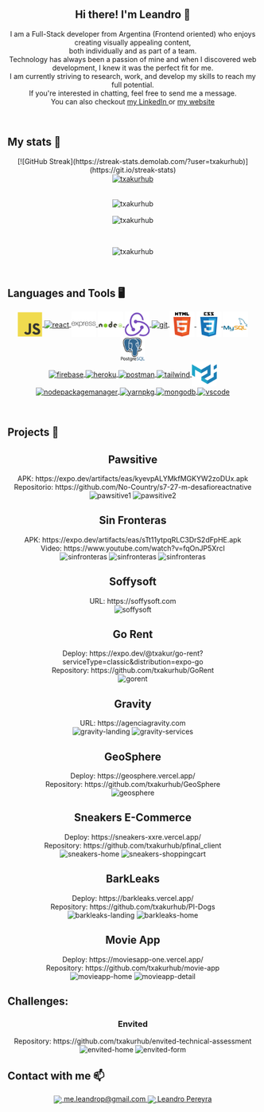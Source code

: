 <h2 align="center">Hi there! I'm Leandro 👋</h2>

<p align="center" >
I am a Full-Stack developer from Argentina (Frontend oriented) who enjoys creating visually appealing content, </br>both individually and as part of a team. 
</br> Technology has always been a passion of mine and when I discovered web development, I knew it was the perfect fit for me.
</br> I am currently striving to research, work, and develop my skills to reach my full potential.
<br/> If you're interested in chatting, feel free to send me a message. 
</br> You can also checkout <a href="https://www.linkedin.com/in/leandro-pereyra/">my LinkedIn </a> or <a href="https://leandropereyra.ar/">my website </a>
</p>
</br> 

## My stats 🌟
 <div align="center">
 
 <div align="center">
 [![GitHub Streak](https://streak-stats.demolab.com/?user=txakurhub)](https://git.io/streak-stats)
  </div>
 <a href="https://github.com/ryo-ma/github-profile-trophy">
  <img align="center" src="https://github-profile-trophy.vercel.app/?username=txakurhub&theme=gruvbox&column=7" alt="txakurhub" />
 </a></div></br>

<p align="center">
 <img align="center" src="https://github-readme-stats.vercel.app/api?username=txakurhub&theme=gruvbox&show_icons=true" alt="txakurhub" /></p> 
 
<p align="center">
 <img align="center" src="https://github-readme-stats.vercel.app/api/top-langs?username=txakurhub&show_icons=true&theme=gruvbox&layout=compact" alt="txakurhub" /></p>
 </br> 
 
 <p align="center">
 <img align="center" src="https://codewars.com/users/txakurhub/badges/large" alt="txakurhub" /></p>
 </br> 
 

 
## Languages and Tools 🖥️
<p align="center"> 
 
<a href="https://developer.mozilla.org/en-US/docs/Web/JavaScript" target="_blank" rel="noreferrer"> 
<img src="https://raw.githubusercontent.com/devicons/devicon/master/icons/javascript/javascript-original.svg" alt="javascript" width="50" height="50" align="center" margin-horizontal="15px"/> 
</a>

<a href="https://reactjs.org/" target="_blank" rel="noreferrer"> 
<img src="https://upload.wikimedia.org/wikipedia/commons/thumb/4/47/React.svg/1200px-React.svg.png" alt="react" width="50" height="50" align="center" margin-horizontal="15px"/> 
</a>

<a href="https://expressjs.com" target="_blank" rel="noreferrer">
<img src="https://raw.githubusercontent.com/devicons/devicon/master/icons/express/express-original-wordmark.svg" alt="express" width="50" height="50" align="center" margin-horizontal="15px"/>
</a>

<a href="https://nodejs.org" target="_blank" rel="noreferrer"> 
<img src="https://raw.githubusercontent.com/devicons/devicon/master/icons/nodejs/nodejs-original-wordmark.svg" alt="nodejs" width="50" height="50" align="center" margin-horizontal="15px"/>
</a>

<a href="https://redux.js.org" target="_blank" rel="noreferrer"> 
<img src="https://raw.githubusercontent.com/devicons/devicon/master/icons/redux/redux-original.svg" alt="redux" width="50" height="50" align="center" margin-horizontal="15px"/> 
</a>

 <a href="https://git-scm.com/" target="_blank" rel="noreferrer">
 <img src="https://www.vectorlogo.zone/logos/git-scm/git-scm-icon.svg" alt="git" width="50" height="50" align="center" margin-horizontal="15px"/>
</a>

<a href="https://www.w3.org/html/" target="_blank" rel="noreferrer"> 
<img src="https://raw.githubusercontent.com/devicons/devicon/master/icons/html5/html5-original-wordmark.svg" alt="html5" width="50" height="50" align="center" margin-horizontal="15px"/> 
</a>

<a href="https://www.w3schools.com/css/" target="_blank" rel="noreferrer"> 
<img src="https://raw.githubusercontent.com/devicons/devicon/master/icons/css3/css3-original-wordmark.svg" alt="css3" width="50" height="50" align="center" margin-horizontal="15px"/> 
</a>

<a href="https://www.mysql.com/" target="_blank" rel="noreferrer"> 
<img src="https://raw.githubusercontent.com/devicons/devicon/master/icons/mysql/mysql-original-wordmark.svg" alt="mysql" width="50" height="50" align="center" margin-horizontal="15px"/> 
</a>

<a href="https://www.postgresql.org" target="_blank" rel="noreferrer"> 
<img src="https://raw.githubusercontent.com/devicons/devicon/master/icons/postgresql/postgresql-original-wordmark.svg" alt="postgresql" width="50" height="50" align="center" margin-horizontal="15px"/> 
</a>
 
 </br>
 <a href="https://firebase.google.com/" target="_blank" rel="noreferrer"> 
<img src="https://www.vectorlogo.zone/logos/firebase/firebase-icon.svg" alt="firebase" width="40" height="40" align="center" margin-horizontal="15px"/> 
</a>
 
<a href="https://heroku.com" target="_blank" rel="noreferrer"> 
<img src="https://www.vectorlogo.zone/logos/heroku/heroku-icon.svg" alt="heroku" width="50" height="50" align="center" margin-horizontal="15px"/> 
</a>

<a href="https://postman.com" target="_blank" rel="noreferrer"> 
<img src="https://www.vectorlogo.zone/logos/getpostman/getpostman-icon.svg" alt="postman" width="50" height="50" align="center" margin-horizontal="15px"/> 
</a>
 
<a href="https://tailwindcss.com" target="_blank" rel="noreferrer"> 
<img src="https://www.vectorlogo.zone/logos/tailwindcss/tailwindcss-icon.svg" alt="tailwind" width="50" height="50" align="center" margin-horizontal="15px"/> 
</a>

<a href="https://mui.com/" target="_blank" rel="noreferrer"> 
<img src="https://github.com/devicons/devicon/blob/master/icons/materialui/materialui-original.svg" alt="bootstrap" width="50" height="50" align="center" margin-horizontal="15px"/> 
</a>

 <a href="https://www.npmjs.com/" target="_blank" rel="noreferrer"> 
<img src="https://user-images.githubusercontent.com/25181517/121401671-49102800-c959-11eb-9f6f-74d49a5e1774.png" alt="nodepackagemanager" width="50" height="50" align="center" margin-horizontal="15px"/> 
</a>
 
 <a href="https://yarnpkg.com/" target="_blank" rel="noreferrer"> 
<img src="https://user-images.githubusercontent.com/25181517/183049794-a3dfaddd-22ee-4ffe-b0b4-549ccd4879f9.png" alt="yarnpkg" width="50" height="50" align="center" margin-horizontal="15px"/> 
</a>
 
  <a href="https://www.mongodb.com/" target="_blank" rel="noreferrer"> 
<img src="https://user-images.githubusercontent.com/25181517/182884177-d48a8579-2cd0-447a-b9a6-ffc7cb02560e.png" alt="mongodb" width="50" height="50" align="center" margin-horizontal="15px"/> 
</a>
 
 <a href="https://code.visualstudio.com/" target="_blank" rel="noreferrer"> 
<img src="https://user-images.githubusercontent.com/25181517/192108891-d86b6220-e232-423a-bf5f-90903e6887c3.png" alt="vscode" width="50" height="50" align="center" margin-horizontal="15px"/> 
</a>

 
 
</p>
</br>

## Projects 🚀

<h2 align='center'>Pawsitive</h2>
<p align='center'>
 APK: https://expo.dev/artifacts/eas/kyevpALYMkfMGKYW2zoDUx.apk
 </br>
 Repositorio: https://github.com/No-Country/s7-27-m-desafioreactnative
 </br>
    <img src='https://res.cloudinary.com/ddkurzft6/image/upload/v1682120941/pawsitive/nop_h1v8vc.jpg' alt='pawsitive1' />
    <img src='https://res.cloudinary.com/ddkurzft6/image/upload/v1682121404/pawsitive/pawsitive4screens_lyknur.jpg' alt='pawsitive2' />


<h2 align='center'>Sin Fronteras</h2>
<p align='center'>
 APK: https://expo.dev/artifacts/eas/sTt11ytpqRLC3DrS2dFpHE.apk
 </br>
 Video: https://www.youtube.com/watch?v=fqOnJP5XrcI
 </br>
    <img src='https://res.cloudinary.com/ddkurzft6/image/upload/v1677860396/sin%20fronteras/sfpresentation_zsuybi.png' alt='sinfronteras' />
    <img src='https://res.cloudinary.com/ddkurzft6/image/upload/v1677860396/sin%20fronteras/sfreg_yzjvye.png' alt='sinfronteras' />
    <img src='https://res.cloudinary.com/ddkurzft6/image/upload/v1677860396/sin%20fronteras/sfcomunidad_efdtel.png' alt='sinfronteras' />


<h2 align='center'>Soffysoft</h2>
<p align='center'>
 URL: https://soffysoft.com
 </br>
    <img src='https://res.cloudinary.com/ddkurzft6/image/upload/v1675870176/soffysoft/Soffysoft_tucbup.png' alt='soffysoft' />


<h2 align='center'>Go Rent</h2>
<p align='center'>
 Deploy: https://expo.dev/@txakur/go-rent?serviceType=classic&distribution=expo-go
 </br>
 Repository: https://github.com/txakurhub/GoRent
 </br>
    <img src='https://res.cloudinary.com/ddkurzft6/image/upload/v1670814470/gorent/gorent_kmrhxc.jpg' alt='gorent' />

<h2 align='center'>Gravity</h2>
<p align='center'>
 URL: https://agenciagravity.com
 </br>
    <img src='https://res.cloudinary.com/ddkurzft6/image/upload/v1675350726/gravity/Captura_2_wdef9m.png' alt='gravity-landing' />
    <img src='https://res.cloudinary.com/ddkurzft6/image/upload/v1675350726/gravity/Captura2_2_ok83bb.png' alt='gravity-services' />
    

<h2 align='center'>GeoSphere</h2>
<p align='center'>
 Deploy: https://geosphere.vercel.app/
 </br>
 Repository: https://github.com/txakurhub/GeoSphere
 </br>
    <img src='https://res.cloudinary.com/ddkurzft6/image/upload/v1662387542/geosphere/geospheregithub_v2ew3l.jpg' alt='geosphere' />

<h2 align='center'>Sneakers E-Commerce</h2>
<p align='center'>
 Deploy: https://sneakers-xxre.vercel.app/
 </br>
 Repository: https://github.com/txakurhub/pfinal_client
 </br>
    <img src='https://res.cloudinary.com/ddkurzft6/image/upload/v1662052185/sneakers/homesneakersgithub_nsztst.jpg' alt='sneakers-home' />
    <img src='https://res.cloudinary.com/ddkurzft6/image/upload/v1662052188/sneakers/shoppingsneakersgithub_fqpela.jpg' alt='sneakers-shoppingcart' />


<h2 align='center'>BarkLeaks</h2>
<p align='center'>
 Deploy: https://barkleaks.vercel.app/
 </br>
 Repository: https://github.com/txakurhub/PI-Dogs
 </br>
    <img src='https://res.cloudinary.com/ddkurzft6/image/upload/v1655513432/barkleaks/landing_1_auixbi.jpg' alt='barkleaks-landing' />
    <img src='https://res.cloudinary.com/ddkurzft6/image/upload/v1655513432/barkleaks/home_2_wytjnc.jpg' alt='barkleaks-home' />

<h2 align='center'>Movie App</h2>
<p align='center'>
 Deploy: https://moviesapp-one.vercel.app/
</br>
Repository: https://github.com/txakurhub/movie-app
 </br>
 <img src='http://res.cloudinary.com/ddkurzft6/image/upload/v1655574316/movieapp/home_1_prcfrs.jpg' alt='movieapp-home' />
 <img src='http://res.cloudinary.com/ddkurzft6/image/upload/v1655574597/movieapp/detail_2_z18mga.jpg' alt='movieapp-detail' />
</p>

## Challenges: 
<h3 align='center'>Envited</h3>
<p align='center'>
 Repository: https://github.com/txakurhub/envited-technical-assessment
 </br>
    <img src='https://res.cloudinary.com/ddkurzft6/image/upload/v1668033716/envited%20challenge/event1_hrqc6s.jpg' alt='envited-home' />
    <img src='https://res.cloudinary.com/ddkurzft6/image/upload/v1668033716/envited%20challenge/event2_rwcq56.jpg' alt='envited-form' />
 </p>

## Contact with me 📫  
<p align="center">
<a href="https://me.leandrop@gmail.com">
      <img align="center" src="https://user-images.githubusercontent.com/76783198/182482940-c4a2a044-de93-4450-b354-9628cbb175c9.svg"/>
      me.leandrop@gmail.com
    </a><a href="https://www.linkedin.com/in/leandro-pereyra/"><img align="center" src="https://user-images.githubusercontent.com/76783198/182481396-19c89e94-f3ba-4e33-9df4-f5b7a094cf8f.svg"/>
      Leandro Pereyra
    </a>
<p/>   

 
<!--
**txakurhub/txakurhub** is a ✨ _special_ ✨ repository because its `README.md` (this file) appears on your GitHub profile.

Here are some ideas to get you started:

- 🔭 I’m currently working on ...
- 🌱 I’m currently learning ...
- 👯 I’m looking to collaborate on ...
- 🤔 I’m looking for help with ...
- 💬 Ask me about ...
- 📫 How to reach me: ...
- 😄 Pronouns: ...
- ⚡ Fun fact: ...
-->
